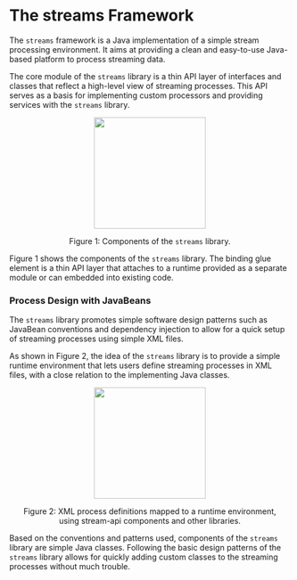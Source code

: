 
The **streams** Framework
=======================

The `streams` framework is a Java implementation of a simple stream processing
environment. It aims at providing a clean and easy-to-use Java-based platform to
process streaming data.

The core module of the `streams` library is a thin API layer of interfaces and
classes that reflect a high-level view of streaming processes. This API serves
as a basis for implementing custom processors and providing services with the
`streams` library.

<div style="margin:auto; border: none; text-align: center;">
   <img style="margin:auto; height: 200px;" src="doc/architecture2.png" />
   <p>Figure 1: Components of the <code>streams</code> library.</p>
</div>

Figure 1 shows the components of the `streams` library. The binding glue element
is a thin API layer that attaches to a runtime provided as a separate module or
can embedded into existing code.


### Process Design with JavaBeans


The `streams` library promotes simple software design patterns such as JavaBean
conventions and dependency injection to allow for a quick setup of streaming
processes using simple XML files.

As shown in Figure 2, the idea of the `streams` library is to provide a simple
runtime environment that lets users define streaming processes in XML files,
with a close relation to the implementing Java classes.

<div style="margin:auto; border: none; text-align: center;">
   <img style="margin:auto; height: 200px;" src="doc/process-design.png" />
   <p style="margin-left:20px; margin-right:20px;">Figure 2: XML process definitions mapped to a runtime environment, using 
   stream-api components and other libraries.</p>
</div>

Based on the conventions and patterns used, components of the
`streams` library are simple Java classes.  Following the basic design
patterns of the `streams` library allows for quickly adding custom
classes to the streaming processes without much trouble.

